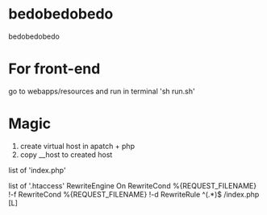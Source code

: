 # bedobedobedo
bedobedobedo

# For front-end
go to webapps/resources and run in terminal 'sh run.sh'


# Magic
1) create virtual host in apatch + php
2) copy __host to created host

list of 'index.php'
<?php
header('Location: http://xn--b1acc2ao6a.xn--p1ai:8090/?' . $_SERVER['QUERY_STRING']);
?>

list of '.htaccess'
RewriteEngine On
RewriteCond %{REQUEST_FILENAME} !-f
RewriteCond %{REQUEST_FILENAME} !-d
RewriteRule ^(.*)$ /index.php [L]